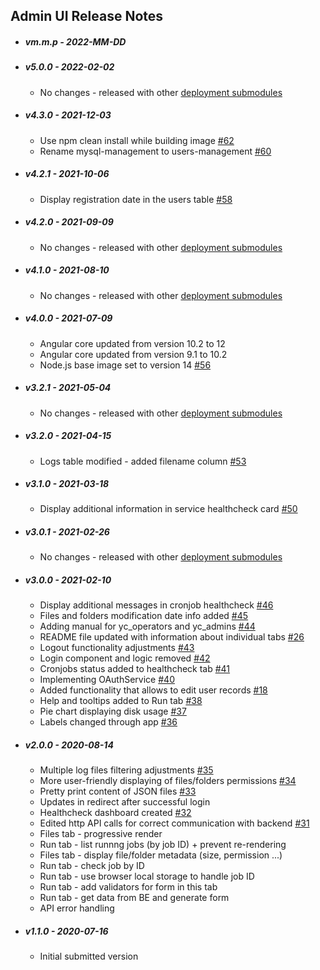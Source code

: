 ## Admin UI Release Notes

* ##### vm.m.p - 2022-MM-DD

* ##### v5.0.0 - 2022-02-02

  * No changes - released with other [deployment submodules](https://github.com/YangCatalog/deployment)

* ##### v4.3.0 - 2021-12-03

  * Use npm clean install while building image [#62](https://github.com/YangCatalog/admin_ui/issues/62)
  * Rename mysql-management to users-management [#60](https://github.com/YangCatalog/admin_ui/issues/60)

* ##### v4.2.1 - 2021-10-06
  
  * Display registration date in the users table [#58](https://github.com/YangCatalog/admin_ui/issues/58)
  
* ##### v4.2.0 - 2021-09-09

  * No changes - released with other [deployment submodules](https://github.com/YangCatalog/deployment)

* ##### v4.1.0 - 2021-08-10

  * No changes - released with other [deployment submodules](https://github.com/YangCatalog/deployment)

* ##### v4.0.0 - 2021-07-09

  * Angular core updated from version 10.2 to 12
  * Angular core updated from version 9.1 to 10.2
  * Node.js base image set to version 14 [#56](https://github.com/YangCatalog/admin_ui/issues/56)

* ##### v3.2.1 - 2021-05-04

  * No changes - released with other [deployment submodules](https://github.com/YangCatalog/deployment)

* ##### v3.2.0 - 2021-04-15

  * Logs table modified - added filename column [#53](https://github.com/YangCatalog/admin_ui/issues/53)

* ##### v3.1.0 - 2021-03-18

  * Display additional information in service healthcheck card [#50](https://github.com/YangCatalog/admin_ui/issues/50)

* ##### v3.0.1 - 2021-02-26

  * No changes - released with other [deployment submodules](https://github.com/YangCatalog/deployment)

* ##### v3.0.0 - 2021-02-10

  * Display additional messages in cronjob healthcheck [#46](https://github.com/YangCatalog/admin_ui/issues/46)
  * Files and folders modification date info added [#45](https://github.com/YangCatalog/admin_ui/issues/45)
  * Adding manual for yc_operators and yc_admins [#44](https://github.com/YangCatalog/admin_ui/issues/44)
  * README file updated with information about individual tabs [#26](https://github.com/YangCatalog/admin_ui/issues/26)
  * Logout functionality adjustments [#43](https://github.com/YangCatalog/admin_ui/issues/43)
  * Login component and logic removed [#42](https://github.com/YangCatalog/admin_ui/issues/42)
  * Cronjobs status added to healthcheck tab [#41](https://github.com/YangCatalog/admin_ui/issues/41)
  * Implementing OAuthService [#40](https://github.com/YangCatalog/admin_ui/issues/40)
  * Added functionality that allows to edit user records [#18](https://github.com/YangCatalog/admin_ui/issues/18)
  * Help and tooltips added to Run tab [#38](https://github.com/YangCatalog/admin_ui/issues/38)
  * Pie chart displaying disk usage [#37](https://github.com/YangCatalog/admin_ui/issues/37)
  * Labels changed through app [#36](https://github.com/YangCatalog/admin_ui/issues/36)

* ##### v2.0.0 - 2020-08-14

  * Multiple log files filtering adjustments [#35](https://github.com/YangCatalog/admin_ui/issues/35)
  * More user-friendly displaying of files/folders permissions [#34](https://github.com/YangCatalog/admin_ui/issues/34)
  * Pretty print content of JSON files [#33](https://github.com/YangCatalog/admin_ui/issues/33)
  * Updates in redirect after successful login
  * Healthcheck dashboard created [#32](https://github.com/YangCatalog/admin_ui/issues/32)
  * Edited http API calls for correct communication with backend [#31](https://github.com/YangCatalog/admin_ui/issues/31)
  * Files tab - progressive render
  * Run tab - list runnng jobs (by job ID) + prevent re-rendering
  * Files tab - display file/folder metadata (size, permission ...)
  * Run tab - check job by ID
  * Run tab - use browser local storage to handle job ID
  * Run tab - add validators for form in this tab
  * Run tab - get data from BE and generate form
  * API error handling

* ##### v1.1.0 - 2020-07-16

  * Initial submitted version
